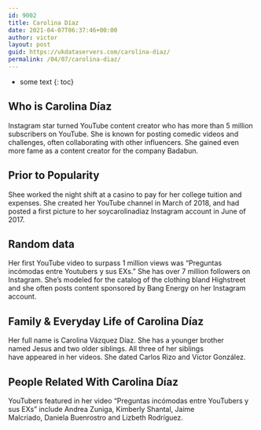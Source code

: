```yaml
---
id: 9002
title: Carolina Díaz
date: 2021-04-07T06:37:46+00:00
author: victor
layout: post
guid: https://ukdataservers.com/carolina-diaz/
permalink: /04/07/carolina-diaz/
---
```


* some text
{: toc}


## Who is Carolina Díaz



Instagram star turned YouTube content creator who has more than 5 million subscribers on YouTube. She is known for posting comedic videos and challenges, often collaborating with other influencers. She gained even more fame as a content creator for the company Badabun. 

                
                
                
## Prior to Popularity



Shee worked the night shift at a casino to pay for her college tuition and expenses. She created her YouTube channel in March of 2018, and had posted a first picture to her soycarolinadiaz Instagram account in June of 2017. 

                
                
                
## Random data



Her first YouTube video to surpass 1 million views was &#8220;Preguntas incómodas entre Youtubers y sus EXs.&#8221; She has over 7 million followers on Instagram. She&#8217;s modeled for the catalog of the clothing bland Highstreet and she often posts content sponsored by Bang Energy on her Instagram account. 

                
                
                
## Family & Everyday Life of Carolina Díaz



Her full name is Carolina Vázquez Díaz. She has a younger brother named Jesus and two older siblings. All three of her siblings have appeared in her videos. She dated Carlos Rizo and Víctor González.  

                
                
                
## People Related With Carolina Díaz



YouTubers featured in her video &#8220;Preguntas incómodas entre YouTubers y sus EXs&#8221; include Andrea Zuniga, Kimberly Shantal, Jaime Malcriado, Daniela Buenrostro and Lizbeth Rodríguez.

                
              
            
          
          
          